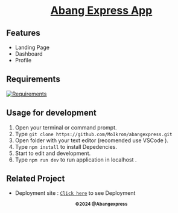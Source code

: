 <h1 align="center"><u> Abang Express App</u></h1>

## Features

- Landing Page
- Dashboard
- Profile

## Requirements

[![Requirements](https://skillicons.dev/icons?i=figma,nextjs,vscode,vercel)](https://skillicons.dev)

## Usage for development

1. Open your terminal or command prompt.
2. Type `git clone https://github.com/MoIkrom/abangexpress.git`
3. Open folder with your text editor (recomended use VSCode ).
4. Type `npm install` to install Depedencies.
5. Start to edit and development.
6. Type `npm run dev` to run application in localhost .

## Related Project

- Deployment site : [`Click here`](https://abangexpress.vercel.app/) to see Deployment

<p align="center"><sub><b>&copy;2024 @Abangexpress</b></sub></p>
